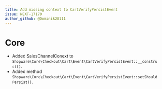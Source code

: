 ```yaml
---
title: Add missing context to CartVerifyPersistEvent
issue: NEXT-17170
author_github: @Dominik28111
---
```

# Core
* Added SalesChannelConext to `Shopware\Core\Checkout\Cart\Event\CartVerifyPersistEvent::__construct()`.
* Added method `Shopware\Core\Checkout\Cart\Event\CartVerifyPersistEvent::setShouldPersist()`.
